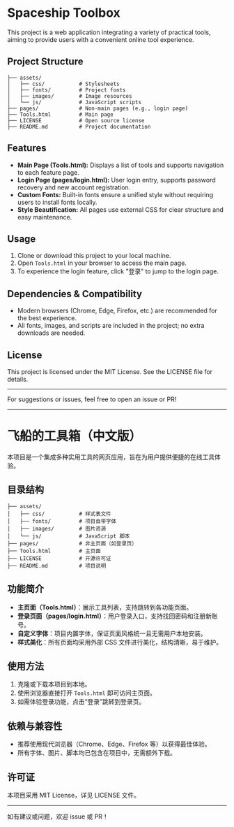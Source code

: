 # Spaceship Toolbox

This project is a web application integrating a variety of practical tools, aiming to provide users with a convenient online tool experience.

## Project Structure

```
├── assets/
│   ├── css/           # Stylesheets
│   ├── fonts/         # Project fonts
│   ├── images/        # Image resources
│   └── js/            # JavaScript scripts
├── pages/             # Non-main pages (e.g., login page)
├── Tools.html         # Main page
├── LICENSE            # Open source license
├── README.md          # Project documentation
```

## Features

- **Main Page (Tools.html):** Displays a list of tools and supports navigation to each feature page.
- **Login Page (pages/login.html):** User login entry, supports password recovery and new account registration.
- **Custom Fonts:** Built-in fonts ensure a unified style without requiring users to install fonts locally.
- **Style Beautification:** All pages use external CSS for clear structure and easy maintenance.

## Usage

1. Clone or download this project to your local machine.
2. Open `Tools.html` in your browser to access the main page.
3. To experience the login feature, click "登录" to jump to the login page.

## Dependencies & Compatibility
- Modern browsers (Chrome, Edge, Firefox, etc.) are recommended for the best experience.
- All fonts, images, and scripts are included in the project; no extra downloads are needed.

## License

This project is licensed under the MIT License. See the LICENSE file for details.

---

For suggestions or issues, feel free to open an issue or PR!

---

# 飞船的工具箱（中文版）

本项目是一个集成多种实用工具的网页应用，旨在为用户提供便捷的在线工具体验。

## 目录结构

```
├── assets/
│   ├── css/           # 样式表文件
│   ├── fonts/         # 项目自带字体
│   ├── images/        # 图片资源
│   └── js/            # JavaScript 脚本
├── pages/             # 非主页面（如登录页）
├── Tools.html         # 主页面
├── LICENSE            # 开源许可证
├── README.md          # 项目说明
```

## 功能简介

- **主页面（Tools.html）**：展示工具列表，支持跳转到各功能页面。
- **登录页面（pages/login.html）**：用户登录入口，支持找回密码和注册新账号。
- **自定义字体**：项目内置字体，保证页面风格统一且无需用户本地安装。
- **样式美化**：所有页面均采用外部 CSS 文件进行美化，结构清晰，易于维护。

## 使用方法

1. 克隆或下载本项目到本地。
2. 使用浏览器直接打开 `Tools.html` 即可访问主页面。
3. 如需体验登录功能，点击“登录”跳转到登录页。

## 依赖与兼容性
- 推荐使用现代浏览器（Chrome、Edge、Firefox 等）以获得最佳体验。
- 所有字体、图片、脚本均已包含在项目中，无需额外下载。

## 许可证

本项目采用 MIT License，详见 LICENSE 文件。

---

如有建议或问题，欢迎 issue 或 PR！